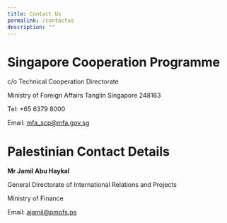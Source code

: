 ```yaml
---
title: Contact Us
permalink: /contactus
description: ""
---
```

# Singapore Cooperation Programme
c/o Technical Cooperation Directorate

Ministry of Foreign Affairs
Tanglin
Singapore 248163

Tel: +65 6379 8000

Email: mfa_scp@mfa.gov.sg

# Palestinian Contact Details

**Mr Jamil Abu Haykal**

General Directorate of International Relations and Projects

Ministry of Finance

Email: ajamil@pmofs.ps